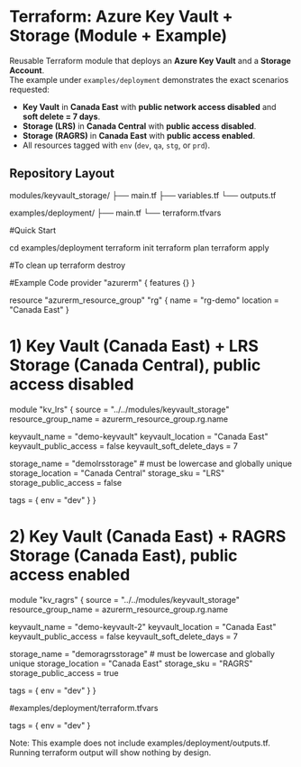 # Terraform: Azure Key Vault + Storage (Module + Example)

Reusable Terraform module that deploys an **Azure Key Vault** and a **Storage Account**.  
The example under `examples/deployment` demonstrates the exact scenarios requested:

- **Key Vault** in **Canada East** with **public network access disabled** and **soft delete = 7 days**.  
- **Storage (LRS)** in **Canada Central** with **public access disabled**.  
- **Storage (RAGRS)** in **Canada East** with **public access enabled**.  
- All resources tagged with `env` (`dev`, `qa`, `stg`, or `prd`).


## Repository Layout

modules/keyvault_storage/ 
├── main.tf
├── variables.tf
└── outputs.tf

examples/deployment/ 
├── main.tf
└── terraform.tfvars 

#Quick Start 

cd examples/deployment
terraform init
terraform plan
terraform apply

#To clean up
terraform destroy

#Example Code
provider "azurerm" { features {} }

resource "azurerm_resource_group" "rg" {
  name     = "rg-demo"
  location = "Canada East"
}

# 1) Key Vault (Canada East) + LRS Storage (Canada Central), public access disabled
module "kv_lrs" {
  source                    = "../../modules/keyvault_storage"
  resource_group_name       = azurerm_resource_group.rg.name

  keyvault_name             = "demo-keyvault"
  keyvault_location         = "Canada East"
  keyvault_public_access    = false
  keyvault_soft_delete_days = 7

  storage_name            = "demolrsstorage"     # must be lowercase and globally unique
  storage_location        = "Canada Central"
  storage_sku             = "LRS"
  storage_public_access   = false

  tags = { env = "dev" }
}

# 2) Key Vault (Canada East) + RAGRS Storage (Canada East), public access enabled
module "kv_ragrs" {
  source                    = "../../modules/keyvault_storage"
  resource_group_name       = azurerm_resource_group.rg.name

  keyvault_name             = "demo-keyvault-2"
  keyvault_location         = "Canada East"
  keyvault_public_access    = false
  keyvault_soft_delete_days = 7

  storage_name            = "demoragrsstorage"  # must be lowercase and globally unique
  storage_location        = "Canada East"
  storage_sku             = "RAGRS"
  storage_public_access   = true

  tags = { env = "dev" }
}

#examples/deployment/terraform.tfvars

tags = { env = "dev" }


Note: This example does not include examples/deployment/outputs.tf. Running terraform output will show nothing by design.
